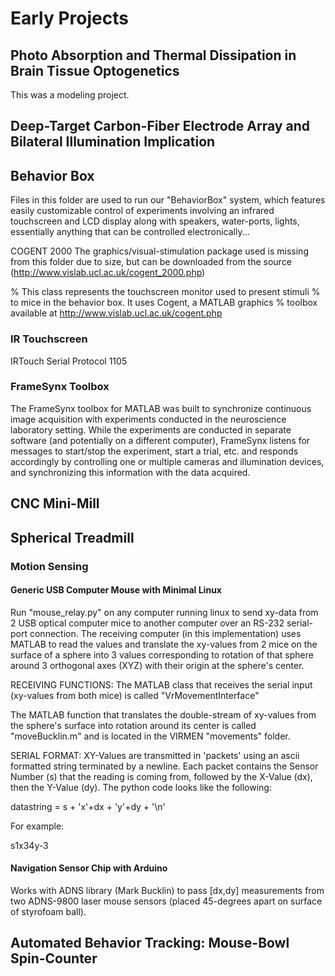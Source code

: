 # Early Projects

<!-- Thermal Modeling of laser light delivery to brain through fixed fiber optic -->

<!-- carbon fiber electrode & LED -->


## Photo Absorption and Thermal Dissipation in Brain Tissue Optogenetics
This was a modeling project.


## Deep-Target Carbon-Fiber Electrode Array and Bilateral Illumination Implication



## Behavior Box
<!--  2011 -->
Files in this folder are used to run our "BehaviorBox" system, which features easily customizable control of experiments involving an infrared touchscreen and LCD display along with speakers, water-ports, lights, essentially anything that can be controlled electronically... 

COGENT 2000
The graphics/visual-stimulation package used is missing from this folder due to size, but can be downloaded from the source (http://www.vislab.ucl.ac.uk/cogent_2000.php)


<!-- TouchDisplay, TouchInterface, Speaker, NiDaqInterface, DataFile, BehaviorFile, DataLogger, BehaviorBox, BehaviorBoxController, PositionData, Rectangle  -->
% This class represents the touchscreen monitor used to present stimuli
    % to mice in the behavior box. It uses Cogent, a MATLAB graphics
    % toolbox available at http://www.vislab.ucl.ac.uk/cogent.php

<!-- touch screen, FrameSynx + DataFile, Hardware Control -->
### IR Touchscreen

IRTouch Serial Protocol 1105


### FrameSynx Toolbox
The FrameSynx toolbox for MATLAB was built to synchronize continuous image acquisition with experiments conducted in the
neuroscience laboratory setting. While the experiments are conducted in separate software (and potentially on a
different computer), FrameSynx listens for messages to start/stop the experiment, start a trial, etc. and responds
accordingly by controlling one or multiple cameras and illumination devices, and synchronizing this information with the
data acquired.


## CNC Mini-Mill


## Spherical Treadmill


### Motion Sensing

#### Generic USB Computer Mouse with Minimal Linux
Run "mouse_relay.py" on any computer running linux to send xy-data from 2 USB optical computer mice to another computer
over an RS-232 serial-port connection. The receiving computer (in this implementation) uses MATLAB to read the values
and translate the xy-values from 2 mice on the surface of a sphere into 3 values corresponding to rotation of that
sphere around 3 orthogonal axes (XYZ) with their origin at the sphere's center. 


RECEIVING FUNCTIONS: The MATLAB class that receives the serial input (xy-values from both mice) is called
"VrMovementInterface"

The MATLAB function that translates the double-stream of xy-values from the sphere's surface into rotation around its
center is called "moveBucklin.m" and is located in the VIRMEN "movements" folder.


SERIAL FORMAT: XY-Values are transmitted in 'packets' using an ascii formatted string terminated by a newline. Each
packet contains the Sensor Number (s) that the reading is coming from, followed by the X-Value (dx), then the Y-Value
(dy). The python code looks like the following: 

datastring = s + 'x'+dx + 'y'+dy + '\n'

For example:

s1x34y-3

#### Navigation Sensor Chip with Arduino
Works with ADNS library (Mark Bucklin) to pass [dx,dy] measurements from two
ADNS-9800 laser mouse sensors (placed 45-degrees apart on surface of styrofoam ball).





## Automated Behavior Tracking: Mouse-Bowl Spin-Counter


